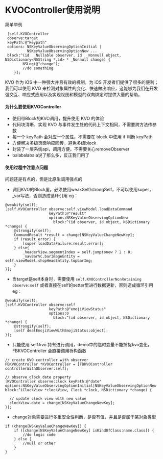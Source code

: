 # KVOController使用说明

简单举例

```
 [self.KVOController 
 observe:target 
 keyPath:@"keypath" 
 options: NSKeyValueObservingOptionInitial | 
 		  NSKeyValueObservingOptionNew ... 
 block:^(id  _Nullable observer, id  _Nonnull object, NSDictionary<NSString *,id> * _Nonnull change) {
        NSLog(@"change");
        //do something
    }];
```

KVO 作为 iOS 中一种强大并且有效的机制，为 iOS 开发者们提供了很多的便利；我们可以使用 KVO 来检测对象属性的变化、快速做出响应，这能够为我们在开发强交互、响应式应用以及实现视图和模型的双向绑定时提供大量的帮助。

#### 为什么要使用KVOController

- 使用带Block的KVO调用，提升使用 KVO 的体验
- 代码块清晰，实现 KVO 与事件发生处的代码上下文相同，不需要跨方法传参数
- 每一个 keyPath 会对应一个属性，不需要在 block 中使用 if 判断 keyPath
- 方便解决多级页面响应回传，避免多级block
- 封装了一层系统api，调用方便，不需要关心removeObserver
- balabalabala说了那么多，反正我们用了

#### 使用过程中注意点问题

问题还是有点的，但是比原生调用强点的

- 调用KVO的Block里，必须使用weakSelf/strongSelf，不可以使用super，_var写法，否则造成循环引用 eg：

```
@weakify(self);
[self.KVOController observe:self.viewModel.loadDataCommand
                    keyPath:@"result"
                    options:NSKeyValueObservingOptionNew
                      block:^(id observer, id object, NSDictionary *change) {
    @strongify(self);
    CommandResult *result = change[NSKeyValueChangeNewKey];
    if (result.error) {
        [super loadDataFailure:result.error];
    } else{
        _headerView.segmentIndex = self.jumptonew ? 1 : 0;
        _navBarVC.barImageEntity = self.viewModel.shopHeadEntity.topbarImg;
    }
}];
```

- 当target是self本身时，需要使用 ```self.KVOControllerNonRetaining observe:self``` 或者直接在self的setter里进行数据更新，否则造成循环引用 eg：

```
@weakify(self);
[self.KVOController observe:self
                    keyPath:@"emojiViewStatus"
                    options:0
                      block:^(id observer, id object, NSDictionary *change) {
    @strongify(self);
    [self dealEmojiViewWithEmojiStatus:object];
}];
```

- 只能使用 self.kvo 持有进行调用，demo中的临时变量不能捕捉kvo变化，FBKVOController 会直接调用析构函数

```
// create KVO controller with observer
FBKVOController *KVOController = [FBKVOController controllerWithObserver:self];

// observe clock date property
[KVOController observe:clock keyPath:@"date" options:NSKeyValueObservingOptionInitial|NSKeyValueObservingOptionNew block:^(ClockView *clockView, Clock *clock, NSDictionary *change) {

  // update clock view with new value
  clockView.date = change[NSKeyValueChangeNewKey];
}];
```

- change对象需要进行多重安全性判断，是否有值，并且是否属于某对象类型

```
if (change[NSKeyValueChangeNewKey]) {
	if ([change[NSKeyValueChangeNewKey] isKindOfClass:name.class]) {
		//do logic code
	} else {
		//null or other
	}
}
```